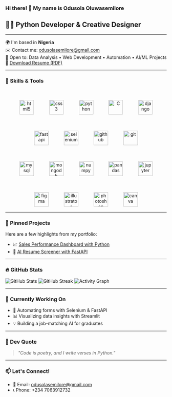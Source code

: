 ### Hi there! 👋 My name is Odusola Oluwasemilore

## 👨‍💻 Python Developer & Creative Designer

---

🌍 I'm based in **Nigeria**  
✉️ Contact me: [odusolasemilore@gmail.com](mailto:odusolasemilore@gmail.com)  
🤝 Open to: Data Analysis • Web Development • Automation • AI/ML Projects  
📄 [Download Resume (PDF)](https://docs.google.com/document/d/1xN5TGg98mUyWnGvFlJAa5WYKYIGo_Xln/export?format=pdf)

---

### 🚀 Skills & Tools


<div align="center">

<!-- Row 1 -->
<br /><br />
<img src="https://cdn.jsdelivr.net/gh/devicons/devicon/icons/html5/html5-original.svg" height="45" alt="html5" />
<img width="40" />
<img src="https://cdn.jsdelivr.net/gh/devicons/devicon/icons/css3/css3-original.svg" height="45" alt="css3" />
<img width="40" />
<img src="https://cdn.jsdelivr.net/gh/devicons/devicon/icons/python/python-original.svg" height="45" alt="python" />
<img width="40" />
<img src="https://raw.githubusercontent.com/danielcranney/readme-generator/main/public/icons/skills/c-colored.svg" height="45" alt="C" />
<img width="40" />
<img src="https://raw.githubusercontent.com/danielcranney/readme-generator/main/public/icons/skills/django-colored.svg" height="45" alt="django" />

<!-- Row 2 -->
<br /><br />
<img src="https://raw.githubusercontent.com/danielcranney/readme-generator/main/public/icons/skills/fastapi-colored.svg" height="45" alt="fastapi" />
<img width="40" />
<img src="https://cdn.jsdelivr.net/gh/devicons/devicon/icons/selenium/selenium-original.svg" height="45" alt="selenium" />
<img width="40" />
<img src="https://cdn.jsdelivr.net/gh/devicons/devicon/icons/github/github-original.svg" height="45" alt="github" />
<img width="40" />
<img src="https://cdn.jsdelivr.net/gh/devicons/devicon/icons/git/git-original.svg" height="45" alt="git" />

<!-- Row 3 -->
<br /><br />
<img src="https://cdn.jsdelivr.net/gh/devicons/devicon/icons/mysql/mysql-original.svg" height="45" alt="mysql" />
<img width="40" />
<img src="https://raw.githubusercontent.com/danielcranney/readme-generator/main/public/icons/skills/mongodb-colored.svg" height="45" alt="mongodb" />
<img width="40" />
<img src="https://cdn.jsdelivr.net/gh/devicons/devicon/icons/numpy/numpy-original.svg" height="45" alt="numpy" />
<img width="40" />
<img src="https://cdn.jsdelivr.net/gh/devicons/devicon/icons/pandas/pandas-original.svg" height="45" alt="pandas" />
<img width="40" />
<img src="https://cdn.jsdelivr.net/gh/devicons/devicon/icons/jupyter/jupyter-original.svg" height="45" alt="jupyter" />


<!-- Row 4 -->
<br /><br />
<img src="https://cdn.jsdelivr.net/gh/devicons/devicon/icons/figma/figma-original.svg" height="45" alt="figma" />
<img width="40" />
<img src="https://raw.githubusercontent.com/danielcranney/readme-generator/main/public/icons/skills/illustrator-colored.svg" height="45" alt="illustrator" />
<img width="40" />
<img src="https://raw.githubusercontent.com/danielcranney/readme-generator/main/public/icons/skills/photoshop-colored.svg" height="45" alt="photoshop" />
<img width="40" />
<img src="https://cdn.jsdelivr.net/gh/devicons/devicon/icons/canva/canva-original.svg" height="45" alt="canva" />
</div>

---

### 📌 Pinned Projects

Here are a few highlights from my portfolio:

- 📈 [Sales Performance Dashboard with Python](https://github.com/SODUSOLA/sales-dashboard)
- 🤖 [AI Resume Screener with FastAPI](https://github.com/SODUSOLA/resume-screener)

---
### 🔥 GitHub Stats

![GitHub Stats](https://github-readme-stats.vercel.app/api?username=SODUSOLA&show_icons=true&theme=radical)
![GitHub Streak](https://github-readme-streak-stats.herokuapp.com/?user=SODUSOLA&theme=radical)
![Activity Graph](https://github-readme-activity-graph.cyclic.app/graph?username=SODUSOLA&theme=rogue)

---

### 🧠 Currently Working On

- 🔧 Automating forms with Selenium & FastAPI  
- 📊 Visualizing data insights with Streamlit  
- 💡 Building a job-matching AI for graduates

---

### 💬 Dev Quote

> *"Code is poetry, and I write verses in Python."*

---

### 📫 Let's Connect!

- 📧 Email: [odusolasemilore@gmail.com](mailto:odusolasemilore@gmail.com)  
- 📞 Phone: +234 7063912732
